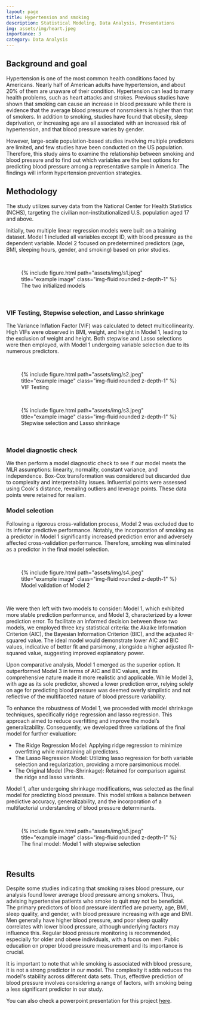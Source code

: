 ```yaml
---
layout: page
title: Hypertension and smoking
description: Statistical Modeling, Data Analysis, Presentations
img: assets/img/heart.jpeg
importance: 3
category: Data Analysis
---
```


## Background and goal

Hypertension is one of the most common health conditions faced by Americans. Nearly half of American adults have hypertension, and about 20% of them are unaware of their condition. Hypertension can lead to many health problems, such as heart attacks and strokes. Previous studies have shown that smoking can cause an increase in blood pressure while there is evidence that the average blood pressure of nonsmokers is higher than that of smokers. In addition to smoking, studies have found that obesity, sleep deprivation, or increasing age are all associated with an increased risk of hypertension, and that blood pressure varies by gender.

However, large-scale population-based studies involving multiple predictors are limited, and few studies have been conducted on the US population. 
Therefore, this study aims to examine the relationship between smoking and blood pressure and to find out which variables are the best options for predicting blood pressure among a representative sample in America. The findings will inform hypertension prevention strategies.

## Methodology 

The study utilizes survey data from the National Center for Health Statistics (NCHS), targeting the civilian non-institutionalized U.S. population aged 17 and above.

Initially, two multiple linear regression models were built on a training dataset. Model 1 included all variables except ID, with blood pressure as the dependent variable. Model 2 focused on predetermined predictors (age, BMI, sleeping hours, gender, and smoking) based on prior studies.

<br />

<div class="row justify-content-center">
    <div class="col-sm mt-3 mt-md-0">
        <figure class="text-center">
            {% include figure.html path="assets/img/s1.jpeg" title="example image" class="img-fluid rounded z-depth-1" %}
            <figcaption class="caption">
                The two initialized models
            </figcaption>
        </figure>
    </div>
</div>

<br />

### VIF Testing, Stepwise selection, and Lasso shrinkage

The Variance Inflation Factor (VIF) was calculated to detect multicollinearity. High VIFs were observed in BMI, weight, and height in Model 1, leading to the exclusion of weight and height. Both stepwise and Lasso selections were then employed, with Model 1 undergoing variable selection due to its numerous predictors.

<br />

<div class="row justify-content-center">
    <div class="col-sm mt-3 mt-md-0">
        <figure class="text-center">
            {% include figure.html path="assets/img/s2.jpeg" title="example image" class="img-fluid rounded z-depth-1" %}
            <figcaption class="caption">
                VIF Testing
            </figcaption>
        </figure>
    </div>
</div>

<br />

<div class="row justify-content-center">
    <div class="col-sm mt-3 mt-md-0">
        <figure class="text-center">
            {% include figure.html path="assets/img/s3.jpeg" title="example image" class="img-fluid rounded z-depth-1" %}
            <figcaption class="caption">
                Stepwise selection and Lasso shrinkage
            </figcaption>
        </figure>
    </div>
</div>

<br />

### Model diagnostic check

We then perform a model diagnostic check to see if our model meets the MLR assumptions: linearity, normality, constant variance, and independence. Box-Cox transformation was considered but discarded due to complexity and interpretability issues. Influential points were assessed using Cook's distance, revealing outliers and leverage points. These data points were retained for realism.

### Model selection

Following a rigorous cross-validation process, Model 2 was excluded due to its inferior predictive performance. Notably, the incorporation of smoking as a predictor in Model 1 significantly increased prediction error and adversely affected cross-validation performance. Therefore, smoking was eliminated as a predictor in the final model selection.

<br />

<div class="row justify-content-center">
    <div class="col-sm mt-3 mt-md-0">
        <figure class="text-center">
            {% include figure.html path="assets/img/s4.jpeg" title="example image" class="img-fluid rounded z-depth-1" %}
            <figcaption class="caption">
                Model validation of Model 2
            </figcaption>
        </figure>
    </div>
</div>

<br />

We were then left with two models to consider: Model 1, which exhibited more stable prediction performance, and Model 3, characterized by a lower prediction error. To facilitate an informed decision between these two models, we employed three key statistical criteria: the Akaike Information Criterion (AIC), the Bayesian Information Criterion (BIC), and the adjusted R-squared value. The ideal model would demonstrate lower AIC and BIC values, indicative of better fit and parsimony, alongside a higher adjusted R-squared value, suggesting improved explanatory power.

Upon comparative analysis, Model 1 emerged as the superior option. It outperformed Model 3 in terms of AIC and BIC values, and its comprehensive nature made it more realistic and applicable. While Model 3, with age as its sole predictor, showed a lower prediction error, relying solely on age for predicting blood pressure was deemed overly simplistic and not reflective of the multifaceted nature of blood pressure variability.

To enhance the robustness of Model 1, we proceeded with model shrinkage techniques, specifically ridge regression and lasso regression. This approach aimed to reduce overfitting and improve the model’s generalizability. Consequently, we developed three variations of the final model for further evaluation:

* The Ridge Regression Model: Applying ridge regression to minimize overfitting while maintaining all predictors.
* The Lasso Regression Model: Utilizing lasso regression for both variable selection and regularization, providing a more parsimonious model.
* The Original Model (Pre-Shrinkage): Retained for comparison against the ridge and lasso variants.

Model 1, after undergoing shrinkage modifications, was selected as the final model for predicting blood pressure. This model strikes a balance between predictive accuracy, generalizability, and the incorporation of a multifactorial understanding of blood pressure determinants.

<br />

<div class="row justify-content-center">
    <div class="col-sm mt-3 mt-md-0">
        <figure class="text-center">
            {% include figure.html path="assets/img/s5.jpeg" title="example image" class="img-fluid rounded z-depth-1" %}
            <figcaption class="caption">
                The final model: Model 1 with stepwise selection
            </figcaption>
        </figure>
    </div>
</div>

<br />


## Results

Despite some studies indicating that smoking raises blood pressure, our analysis found lower average blood pressure among smokers. Thus, advising hypertensive patients who smoke to quit may not be beneficial. The primary predictors of blood pressure identified are poverty, age, BMI, sleep quality, and gender, with blood pressure increasing with age and BMI. Men generally have higher blood pressure, and poor sleep quality correlates with lower blood pressure, although underlying factors may influence this.
Regular blood pressure monitoring is recommended, especially for older and obese individuals, with a focus on men. Public education on proper blood pressure measurement and its importance is crucial.

It is important to note that while smoking is associated with blood pressure, it is not a strong predictor in our model. The complexity it adds reduces the model's stability across different data sets. Thus, effective prediction of blood pressure involves considering a range of factors, with smoking being a less significant predictor in our study.

You can also check a powerpoint presentation for this project <a href="/assets/pdf/final.pptx" target="_blank">here</a>.
